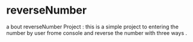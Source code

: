 # reverseNumber
a bout reverseNumber Project :
 this is a simple project to  entering the number by user frome console and reverse the number with three ways .	
 

